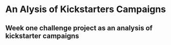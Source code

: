 # An Alysis of Kickstarters Campaigns
## Week one challenge project as an analysis of kickstarter campaigns
